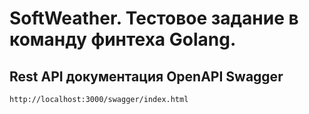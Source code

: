 # SoftWeather. Тестовое задание в команду финтеха Golang.

## Rest API документация OpenAPI Swagger
```http request
http://localhost:3000/swagger/index.html
```

